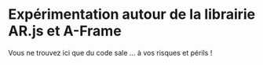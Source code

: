 # Expérimentation autour de la librairie AR.js et A-Frame 

Vous ne trouvez ici que du code sale ... à vos risques et périls !
